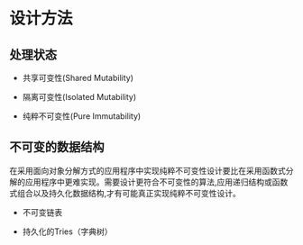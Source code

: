 # 设计方法

## 处理状态

- 共享可变性(Shared Mutability)

- 隔离可变性(Isolated Mutability)

- 纯粹不可变性(Pure Immutability)

## 不可变的数据结构

在采用面向对象分解方式的应用程序中实现纯粹不可变性设计要比在采用函数式分解的应用程序中更难实现。需要设计更符合不可变性的算法,应用递归结构或函数式组合以及持久化数据结构,才有可能真正实现纯粹不可变性设计。

- 不可变链表

- 持久化的Tries（字典树）
